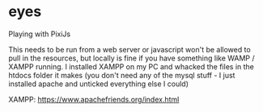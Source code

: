 # eyes
Playing with PixiJs

This needs to be run from a web server or javascript won't be allowed to pull in the resources, but locally is fine if you have something like WAMP / XAMPP running. I installed XAMPP on my PC and whacked the files in the htdocs folder it makes (you don't need any of the mysql stuff - I just installed apache and unticked everything else I could)

XAMPP: https://www.apachefriends.org/index.html
